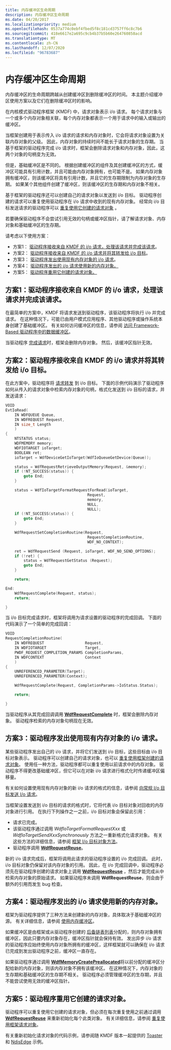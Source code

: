```yaml
---
title: 内存缓冲区生命周期
description: 内存缓冲区生命周期
ms.date: 04/20/2017
ms.localizationpriority: medium
ms.openlocfilehash: 0537a774c0ebf4fbed5f8c181cd3757ff6c8c7b6
ms.sourcegitcommit: 418e6617e2a695c9cb4b37b5b60e264760858acd
ms.translationtype: MT
ms.contentlocale: zh-CN
ms.lasthandoff: 12/07/2020
ms.locfileid: "96783687"
---
```

# <a name="memory-buffer-life-cycle"></a>内存缓冲区生命周期


内存缓冲区的生命周期跨越从创建缓冲区到删除缓冲区的时间。 本主题介绍缓冲区使用方案以及它们在删除缓冲区时的影响。

在内核模式驱动程序框架 (KMDF) 中，请求对象表示 i/o 请求。 每个请求对象与一个或多个内存对象相关联，每个内存对象都表示一个用于请求中的输入或输出的缓冲区。

当框架创建用于表示传入 i/o 请求的请求和内存对象时，它会将请求对象设置为关联内存对象的父级。 因此，内存对象的持续时间不能长于请求对象的生存期。 当基于框架的驱动程序完成 i/o 请求时，框架会删除请求对象和内存对象，因此，这两个对象的句柄变为无效。

但是，基础缓冲区是不同的。 根据创建缓冲区的组件及其创建缓冲区的方式，缓冲区可能具有引用计数，并且可能由内存对象拥有，也可能不是。 如果内存对象拥有缓冲区，则该缓冲区将具有引用计数，并且它的生存期限制为内存对象的生存期。 如果某个其他组件创建了缓冲区，则该缓冲区的生存期和内存对象不相关。

基于框架的驱动程序还可以创建自己的请求对象以发送到 i/o 目标。 驱动程序创建的请求可以重复使用驱动程序在 i/o 请求中收到的现有内存对象。 经常向 i/o 目标发送请求的驱动程序可以 [重复使用它创建的请求对象](reusing-framework-request-objects.md) 。

若要确保驱动程序不会尝试引用无效的句柄或缓冲区指针，请了解请求对象、内存对象和基础缓冲区的生存期。

请考虑以下使用方案：

-   方案1： [驱动程序接收来自 KMDF 的 i/o 请求，处理该请求并完成该请求](#scenario-1-driver-receives-an-io-request-from-kmdf-handles-it-and-completes-it)。
-   方案2： [驱动程序接收来自 KMDF 的 i/o 请求并将其转发给 i/o 目标](#scenario-2-driver-receives-an-io-request-from-kmdf-and-forwards-it-to-an-io-target)。
-   方案3： [驱动程序发出使用现有内存对象的 i/o 请求](#scenario-3-driver-issues-an-io-request-that-uses-an-existing-memory-object)。
-   方案4： [驱动程序发出的 i/o 请求使用新的内存对象。](#scenario-4-driver-issues-an-io-request-that-uses-a-new-memory-object)
-   方案5： [驱动程序重用它创建的请求对象。](#scenario-5-driver-reuses-a-request-object-that-it-created)

## <a name="scenario-1-driver-receives-an-io-request-from-kmdf-handles-it-and-completes-it"></a>方案1：驱动程序接收来自 KMDF 的 i/o 请求，处理该请求并完成该请求。

在最简单的方案中，KMDF 将请求发送到驱动程序，该驱动程序将执行 i/o 并完成请求。 在这种情况下，可能已由用户模式应用程序、其他驱动程序或操作系统本身创建了基础缓冲区。 有关如何访问缓冲区的信息，请参阅 [访问 Framework-Based 驱动程序中的数据缓冲区](./accessing-data-buffers-in-wdf-drivers.md)。

当驱动程序 [完成请求](completing-i-o-requests.md)时，框架会删除内存对象。 然后，该缓冲区指针无效。

## <a name="scenario-2-driver-receives-an-io-request-from-kmdf-and-forwards-it-to-an-io-target"></a>方案2：驱动程序接收来自 KMDF 的 i/o 请求并将其转发给 i/o 目标。

在此方案中，驱动程序将 [请求转发](forwarding-i-o-requests.md) 到 i/o 目标。 下面的示例代码演示了驱动程序如何从传入的请求对象中检索内存对象的句柄，格式化发送到 i/o 目标的请求，并发送请求：

```cpp
VOID
EvtIoRead(
    IN WDFQUEUE Queue,
    IN WDFREQUEST Request,
    IN size_t Length
    )
{
    NTSTATUS status;
    WDFMEMORY memory;
    WDFIOTARGET ioTarget;
    BOOLEAN ret;
    ioTarget = WdfDeviceGetIoTarget(WdfIoQueueGetDevice(Queue));

    status = WdfRequestRetrieveOutputMemory(Request, &memory);
    if (!NT_SUCCESS(status)) {
        goto End;
    }

    status = WdfIoTargetFormatRequestForRead(ioTarget,
                                    Request,
                                    memory,
                                    NULL,
                                    NULL);
    if (!NT_SUCCESS(status)) {
        goto End;
    }

    WdfRequestSetCompletionRoutine(Request,
                                    RequestCompletionRoutine,
                                    WDF_NO_CONTEXT);

    ret = WdfRequestSend (Request, ioTarget, WDF_NO_SEND_OPTIONS);
    if (!ret) {
        status = WdfRequestGetStatus (Request);
        goto End;
    }

    return;

End:
    WdfRequestComplete(Request, status);
    return;

}
```

当 i/o 目标完成请求时，框架将调用为请求设置的驱动程序的完成回调。 下面的代码演示了一个简单的完成回调：

```cpp
VOID
RequestCompletionRoutine(
    IN WDFREQUEST                  Request,
    IN WDFIOTARGET                 Target,
    PWDF_REQUEST_COMPLETION_PARAMS CompletionParams,
    IN WDFCONTEXT                  Context
    )
{
    UNREFERENCED_PARAMETER(Target);
    UNREFERENCED_PARAMETER(Context);

    WdfRequestComplete(Request, CompletionParams->IoStatus.Status);

    return;

}
```

当驱动程序从其完成回调调用 [**WdfRequestComplete**](/windows-hardware/drivers/ddi/wdfrequest/nf-wdfrequest-wdfrequestcomplete) 时，框架会删除内存对象。 驱动程序检索的内存对象句柄现在无效。

## <a name="scenario-3-driver-issues-an-io-request-that-uses-an-existing-memory-object"></a>方案3：驱动程序发出使用现有内存对象的 i/o 请求。


某些驱动程序发出自己的 i/o 请求，并将它们发送到 i/o 目标，这些目标由 i/o 目标对象表示。 驱动程序可以创建自己的请求对象，也可以 [重复使用框架创建的请求对象](reusing-framework-request-objects.md)。 使用任一种方法，驱动程序都可以重复使用以前请求中的内存对象。 驱动程序不得更改基础缓冲区，但它可以在对新 i/o 请求进行格式化时传递缓冲区偏移量。

有关如何设置使用现有内存对象的新 i/o 请求的格式的信息，请参阅 [向常规 I/o 目标发送 I/o 请求](sending-i-o-requests-to-general-i-o-targets.md)。

当框架设置发送到 i/o 目标的请求的格式时，它将代表 i/o 目标对象对回收的内存对象进行引用。 在执行下列操作之一之前，i/o 目标对象会保留此引用：

-   请求已完成。
-   该驱动程序通过调用 *WdfIoTargetFormatRequestXxx* 或 *WdfIoTargetSendXxxSynchronously* 方法之一重新格式化请求对象。 有关这些方法的详细信息，请参阅 [框架 I/o 目标对象方法](/windows-hardware/drivers/ddi/wdfiotarget/)。
-   驱动程序调用 [**WdfRequestReuse**](/windows-hardware/drivers/ddi/wdfrequest/nf-wdfrequest-wdfrequestreuse)。

新的 i/o 请求完成后，框架将调用此请求的驱动程序设置的 i/o 完成回调。 此时，i/o 目标对象仍保留对该内存对象的引用。 因此，在 i/o 完成回调中，驱动程序必须先在驱动程序创建的请求对象上调用 [**WdfRequestReuse**](/windows-hardware/drivers/ddi/wdfrequest/nf-wdfrequest-wdfrequestreuse) ，然后才能完成从中检索内存对象的原始请求。 如果驱动程序未调用 **WdfRequestReuse**，则会由于额外的引用而发生 bug 检查。

## <a name="scenario-4-driver-issues-an-io-request-that-uses-a-new-memory-object"></a>方案4：驱动程序发出的 i/o 请求使用新的内存对象。


框架为驱动程序提供了三种方法来创建新的内存对象，具体取决于基础缓冲区的源。 有关详细信息，请参阅 [使用内存缓冲区](using-memory-buffers.md)。

如果缓冲区是由框架或从驱动程序创建的 [后备链表列表](using-memory-buffers.md#using-lookaside-lists)分配的，则内存对象拥有缓冲区，因此只要内存对象存在，缓冲区指针就会保持有效。 发出异步 i/o 请求的驱动程序应始终使用内存对象所拥有的缓冲区，这样框架就可以确保在 i/o 请求已完成到发出驱动程序之前，缓冲区一直存在。

如果驱动程序通过调用 [**WdfMemoryCreatePreallocated**](/windows-hardware/drivers/ddi/wdfmemory/nf-wdfmemory-wdfmemorycreatepreallocated)将以前分配的缓冲区分配给新的内存对象，则该内存对象不拥有该缓冲区。 在这种情况下，内存对象的生存期和基础缓冲区的生存期不相关。 驱动程序必须管理缓冲区的生存期，并且不能尝试使用无效的缓冲区指针。

## <a name="scenario-5-driver-reuses-a-request-object-that-it-created"></a>方案5：驱动程序重用它创建的请求对象。


驱动程序可以重复使用它创建的请求对象，但必须在每次重复使用之前通过调用 [**WdfRequestReuse**](/windows-hardware/drivers/ddi/wdfrequest/nf-wdfrequest-wdfrequestreuse) 来重新初始化每个此类对象。 有关详细信息，请参阅 [重复使用框架请求对象](reusing-framework-request-objects.md)。

有关重新初始化请求对象的代码示例，请参阅随 KMDF 版本一起提供的 [Toaster](/samples/browse/) 和 [NdisEdge](/samples/browse/) 示例。
